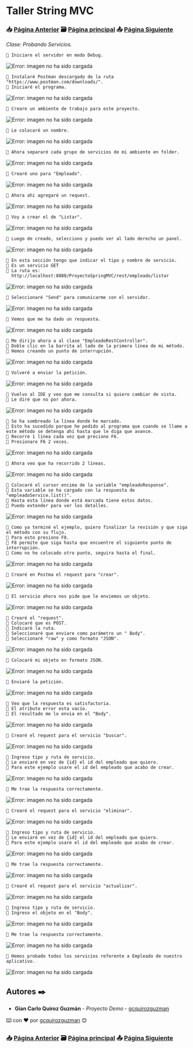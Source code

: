 # Taller String MVC                                                                       
### 📥 [Página Anterior](https://github.com/gcquirozguzman/java-spring-mvc-tcs-202004/tree/AGVST00001)          🗃️ [Página principal](https://github.com/gcquirozguzman/java-spring-mvc-tcs-202004)          📤 [Página Siguiente](https://github.com/gcquirozguzman/java-spring-mvc-tcs-202004/tree/JUNIT00001)

_Clase: Probando Servicios._

```
📢 Iniciare el servidor en modo Debug.
```

![Error: imagen no ha sido cargada](https://github.com/gcquirozguzman/java-spring-mvc-tcs-202004/blob/master/imagenes/PRSER00001_1.png)

```
📢 Instalaré Postman descargado de la ruta "https://www.postman.com/downloads/".
📢 Iniciaré el programa.
```

![Error: imagen no ha sido cargada](https://github.com/gcquirozguzman/java-spring-mvc-tcs-202004/blob/master/imagenes/PRSER00001_2.png)

```
📢 Creare un ambiente de trabajo para este proyecto.
```

![Error: imagen no ha sido cargada](https://github.com/gcquirozguzman/java-spring-mvc-tcs-202004/blob/master/imagenes/PRSER00001_3.png)

```
📢 Le colocaré un nombre.
```

![Error: imagen no ha sido cargada](https://github.com/gcquirozguzman/java-spring-mvc-tcs-202004/blob/master/imagenes/PRSER00001_4.png)

```
📢 Ahora separaré cada grupo de servicios de mi ambiente en folder.
```

![Error: imagen no ha sido cargada](https://github.com/gcquirozguzman/java-spring-mvc-tcs-202004/blob/master/imagenes/PRSER00001_5.png)

```
📢 Crearé uno para "Empleado".
```

![Error: imagen no ha sido cargada](https://github.com/gcquirozguzman/java-spring-mvc-tcs-202004/blob/master/imagenes/PRSER00001_6.png)

```
📢 Ahora ahi agregaré un request.
```

![Error: imagen no ha sido cargada](https://github.com/gcquirozguzman/java-spring-mvc-tcs-202004/blob/master/imagenes/PRSER00001_7.png)

```
📢 Voy a crear el de "Listar".
```

![Error: imagen no ha sido cargada](https://github.com/gcquirozguzman/java-spring-mvc-tcs-202004/blob/master/imagenes/PRSER00001_8.png)

```
📢 Luego de creado, selecciono y puedo ver al lado derecho un panel.
```

![Error: imagen no ha sido cargada](https://github.com/gcquirozguzman/java-spring-mvc-tcs-202004/blob/master/imagenes/PRSER00001_9.png)

```
📢 En esta sección tengo que indicar el tipo y nombre de servicio.
📢 Es un servicio GET
📢 La ruta es:
  http://localhost:8080/ProyectoSpringMVC/rest/empleado/listar
```

![Error: imagen no ha sido cargada](https://github.com/gcquirozguzman/java-spring-mvc-tcs-202004/blob/master/imagenes/PRSER00001_10.png)

```
📢 Seleccionaré "Send" para comunicarme con el servidor.
```

![Error: imagen no ha sido cargada](https://github.com/gcquirozguzman/java-spring-mvc-tcs-202004/blob/master/imagenes/PRSER00001_11.png)

```
📢 Vemos que me ha dado un respuesta.
```

![Error: imagen no ha sido cargada](https://github.com/gcquirozguzman/java-spring-mvc-tcs-202004/blob/master/imagenes/PRSER00001_12.png)

```
📢 Me dirijo ahora a al clase "EmpleadoRestController".
📢 Doble clic en la barrita al lado de la primera línea de mi método.
📢 Hemos creando un punto de interrupción.
```

![Error: imagen no ha sido cargada](https://github.com/gcquirozguzman/java-spring-mvc-tcs-202004/blob/master/imagenes/PRSER00001_13.png)

```
📢 Volveré a enviar la petición.
```

![Error: imagen no ha sido cargada](https://github.com/gcquirozguzman/java-spring-mvc-tcs-202004/blob/master/imagenes/PRSER00001_14.png)

```
📢 Vuelvo al IDE y veo que me consulta si quiero cambiar de vista.
📢 Le diré que no por ahora.
```

![Error: imagen no ha sido cargada](https://github.com/gcquirozguzman/java-spring-mvc-tcs-202004/blob/master/imagenes/PRSER00001_15.png)

```
📢 Se ha sombreado la línea donde he marcado.
📢 Esto ha sucedido porque he pedido al programa que cuando se llame a este método se detenga ahí hasta que le diga que avance.
📢 Recorre 1 línea cada vez que preciono F6.
📢 Presionare F6 2 veces.
```

![Error: imagen no ha sido cargada](https://github.com/gcquirozguzman/java-spring-mvc-tcs-202004/blob/master/imagenes/PRSER00001_16.png)

```
📢 Ahora veo que ha recorrido 2 líneas.  
```

![Error: imagen no ha sido cargada](https://github.com/gcquirozguzman/java-spring-mvc-tcs-202004/blob/master/imagenes/PRSER00001_17.png)

```
📢 Colocaré el cursor encima de la variable "empleadoResponse".
📢 Esta variable se ha cargado con la respuesta de  "empleadoService.list()".
📢 Hasta esta línea donde está marcada tiene estos datos.
📢 Puedo extender para ver los detalles.
```

![Error: imagen no ha sido cargada](https://github.com/gcquirozguzman/java-spring-mvc-tcs-202004/blob/master/imagenes/PRSER00001_18.png)

```
📢 Como ya terminé el ejemplo, quiero finalizar la revisión y que siga el método con su flujo.
📢 Para esto presiono F8.
📢 F8 permite que siga hasta que encuentre el siguiente punto de interrupción.
📢 Como no he colocado otro punto, seguira hasta el final.
```

![Error: imagen no ha sido cargada](https://github.com/gcquirozguzman/java-spring-mvc-tcs-202004/blob/master/imagenes/PRSER00001_19.png)

```
📢 Crearé en Postma el request para "crear".
```

![Error: imagen no ha sido cargada](https://github.com/gcquirozguzman/java-spring-mvc-tcs-202004/blob/master/imagenes/PRSER00001_20.png)

```
📢 El servicio ahora nos pide que le enviemos un objeto.
```

![Error: imagen no ha sido cargada](https://github.com/gcquirozguzman/java-spring-mvc-tcs-202004/blob/master/imagenes/PRSER00001_21.png)

```
📢 Crearé el "request".
📢 Colocaré que es POST.
📢 Indicaré la ruta.
📢 Seleccionaré que enviare como parámetro un " Body".
📢 Seleccionaré "raw" y como formato "JSON".
```

![Error: imagen no ha sido cargada](https://github.com/gcquirozguzman/java-spring-mvc-tcs-202004/blob/master/imagenes/PRSER00001_22.png)

```
📢 Colocaré mi objeto en formato JSON.
```

![Error: imagen no ha sido cargada](https://github.com/gcquirozguzman/java-spring-mvc-tcs-202004/blob/master/imagenes/PRSER00001_23.png)

```
📢 Enviaré la petición.
```

![Error: imagen no ha sido cargada](https://github.com/gcquirozguzman/java-spring-mvc-tcs-202004/blob/master/imagenes/PRSER00001_24.png)

```
📢 Veo que la respuesta es satisfactoria.
📢 El atributo error esta vacío.
📢 El resultado me lo envia en el "Body".
```

![Error: imagen no ha sido cargada](https://github.com/gcquirozguzman/java-spring-mvc-tcs-202004/blob/master/imagenes/PRSER00001_25.png)

```
📢 Crearé el request para el servicio "buscar".
```

![Error: imagen no ha sido cargada](https://github.com/gcquirozguzman/java-spring-mvc-tcs-202004/blob/master/imagenes/PRSER00001_26.png)

```
📢 Ingreso tipo y ruta de servicio.
📢 Le enviaré en vez de {id} el id del empleado que quiero.
📢 Para este ejemplo usare el id del empleado que acabo de crear.
```

![Error: imagen no ha sido cargada](https://github.com/gcquirozguzman/java-spring-mvc-tcs-202004/blob/master/imagenes/PRSER00001_27.png)

```
📢 Me trae la respuesta correctamente.
```

![Error: imagen no ha sido cargada](https://github.com/gcquirozguzman/java-spring-mvc-tcs-202004/blob/master/imagenes/PRSER00001_28.png)

```
📢 Crearé el request para el servicio "eliminar".
```

![Error: imagen no ha sido cargada](https://github.com/gcquirozguzman/java-spring-mvc-tcs-202004/blob/master/imagenes/PRSER00001_29.png)

```
📢 Ingreso tipo y ruta de servicio.
📢 Le enviaré en vez de {id} el id del empleado que quiero.
📢 Para este ejemplo usare el id del empleado que acabo de crear.
```

![Error: imagen no ha sido cargada](https://github.com/gcquirozguzman/java-spring-mvc-tcs-202004/blob/master/imagenes/PRSER00001_36.png)

```
📢 Me trae la respuesta correctamente.
```

![Error: imagen no ha sido cargada](https://github.com/gcquirozguzman/java-spring-mvc-tcs-202004/blob/master/imagenes/PRSER00001_37.png)

```
📢 Crearé el request para el servicio "actualizar".
```

![Error: imagen no ha sido cargada](https://github.com/gcquirozguzman/java-spring-mvc-tcs-202004/blob/master/imagenes/PRSER00001_41.png)

```
📢 Ingreso tipo y ruta de servicio.
📢 Ingreso el objeto en el "Body".
```

![Error: imagen no ha sido cargada](https://github.com/gcquirozguzman/java-spring-mvc-tcs-202004/blob/master/imagenes/PRSER00001_38.png)

```
📢 Me trae la respuesta correctamente.
```

![Error: imagen no ha sido cargada](https://github.com/gcquirozguzman/java-spring-mvc-tcs-202004/blob/master/imagenes/PRSER00001_39.png)

```
📢 Hemos probado todos los servicios referente a Empleado de nuestro aplicativo.
```

![Error: imagen no ha sido cargada](https://github.com/gcquirozguzman/java-spring-mvc-tcs-202004/blob/master/imagenes/PRSER00001_40.png)

## Autores ✒️

* **Gian Carlo Quiroz Guzmán** - *Proyecto Demo* - [gcquirozguzman](https://github.com/gcquirozguzman)

⌨️ con ❤️ por [gcquirozguzman](https://github.com/gcquirozguzman) 😊

### 📥 [Página Anterior](https://github.com/gcquirozguzman/java-spring-mvc-tcs-202004/tree/AGVST00001)          🗃️ [Página principal](https://github.com/gcquirozguzman/java-spring-mvc-tcs-202004)          📤 [Página Siguiente](https://github.com/gcquirozguzman/java-spring-mvc-tcs-202004/tree/JUNIT00001)
